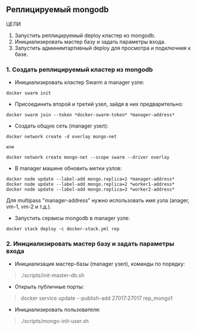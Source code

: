 ## Реплицируемый mongodb

ЦЕЛИ
1. Запустить реплицируемый deploy кластер из mongodb.
2. Инициализировать мастер базу и задать параметры входа.
3. Запустить админимтартивный deploy для просмотра и подключния к базе.

### 1. Создать реплицируемый кластер из mongodb
* Инициализировать кластер Swarm а manager узле:
```
docker swarm init
```
* Присоединить второй и третий узел, зайдя в них предварительно:
```
docker swarm join --token *docker-swarm-token* *manager-address*
```
* Создать общую сеть (manager узел):
```
docker network create -d overlay mongo-net

или

docker network create mongo-net --scope swarm --driver overlay
```
* В manager машине обновить метки узлов:
```
docker node update --label-add mongo.replica=1 *manager-address*
docker node update --label-add mongo.replica=2 *worker1-address*
docker node update --label-add mongo.replica=3 *worker2-address*
```
Для multipass "manager-address" нужно использовать имя узла (anager, vm-1, vm-2 и т.д.).  

* Запустить сервисы mongodb в manager узле:
```
docker stack deploy -c docker-stack.yml rep
```
### 2. Инициализировать мастер базу и задать параметры входа
* Инициализация мастер-базы (manager узел), команды по порядку:
> ./scripts/init-master-db.sh  
* Открыть публичные порты:  
> docker service update --publish-add 27017:27017 rep_mongo1  
* Инициализировать пользователя:  
> ./scripts/mongo-init-user.sh  






